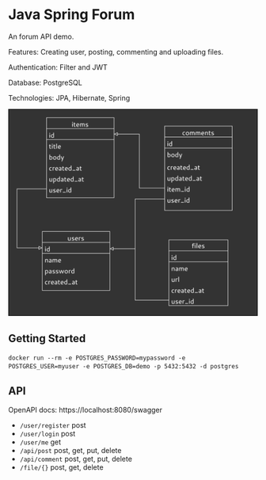 # Java Spring Forum

An forum API demo.

Features: Creating user, posting, commenting and uploading files.

Authentication: Filter and JWT

Database: PostgreSQL

Technologies: JPA, Hibernate, Spring

![](Demo%20Diagram.png)

## Getting Started

`docker run --rm -e POSTGRES_PASSWORD=mypassword -e POSTGRES_USER=myuser -e POSTGRES_DB=demo -p 5432:5432 -d postgres`

## API

OpenAPI docs: https://localhost:8080/swagger

- `/user/register` post
- `/user/login` post
- `/user/me` get
- `/api/post` post, get, put, delete
- `/api/comment` post, get, put, delete
- `/file/{}` post, get, delete 